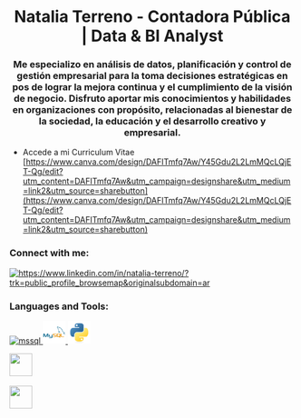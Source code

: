 <h1 align="center">Natalia Terreno - Contadora Pública | Data & BI Analyst</h1>
<h3 align="center">Me especializo en análisis de datos, planificación y control de gestión empresarial para la toma decisiones estratégicas en pos de lograr la mejora continua y el cumplimiento de la visión de negocio. Disfruto aportar mis conocimientos y habilidades en organizaciones con propósito, relacionadas al bienestar de la sociedad, la educación y el desarrollo creativo y empresarial.</h3>

- Accede a mi Curriculum Vitae [https://www.canva.com/design/DAFITmfq7Aw/Y45Gdu2L2LmMQcLQjET-Qg/edit?utm_content=DAFITmfq7Aw&utm_campaign=designshare&utm_medium=link2&utm_source=sharebutton](https://www.canva.com/design/DAFITmfq7Aw/Y45Gdu2L2LmMQcLQjET-Qg/edit?utm_content=DAFITmfq7Aw&utm_campaign=designshare&utm_medium=link2&utm_source=sharebutton)

<h3 align="left">Connect with me:</h3>
<p align="left">
<a href="https://linkedin.com/in/https://www.linkedin.com/in/natalia-terreno/?trk=public_profile_browsemap&originalsubdomain=ar" target="blank"><img align="center" src="https://raw.githubusercontent.com/rahuldkjain/github-profile-readme-generator/master/src/images/icons/Social/linked-in-alt.svg" alt="https://www.linkedin.com/in/natalia-terreno/?trk=public_profile_browsemap&originalsubdomain=ar" height="30" width="40" /></a>
</p>

<h3 align="left">Languages and Tools:</h3>
<p align="left"> <a href="https://www.microsoft.com/en-us/sql-server" target="_blank" rel="noreferrer"> <img src="https://www.svgrepo.com/show/303229/microsoft-sql-server-logo.svg" alt="mssql" width="40" height="40"/> </a> <a href="https://www.mysql.com/" target="_blank" rel="noreferrer"> <img src="https://raw.githubusercontent.com/devicons/devicon/master/icons/mysql/mysql-original-wordmark.svg" alt="mysql" width="40" height="40"/> </a> <a href="https://www.python.org" target="_blank" rel="noreferrer"> <img src="https://raw.githubusercontent.com/devicons/devicon/master/icons/python/python-original.svg" alt="python" width="40" height="40"/> </a> </p> <img src="https://teorema-rd.com/storage/2020/05/PowerBI-Logo.png" width="40" height="40"/> </a> </p> <img src="https://blog.localseo.studio/wp-content/uploads/2022/12/google-looker-studio-data-studio.webp" width="40" height="40"/> </a> </p>

